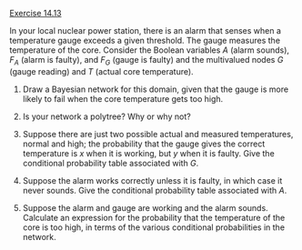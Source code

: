 [Exercise 14.13](14-13/)

In your local nuclear power station, there is an alarm that senses when
a temperature gauge exceeds a given threshold. The gauge measures the
temperature of the core. Consider the Boolean variables $A$ (alarm
sounds), $F_A$ (alarm is faulty), and $F_G$ (gauge is faulty) and the
multivalued nodes $G$ (gauge reading) and $T$ (actual core temperature).

1.  Draw a Bayesian network for this domain, given that the gauge is
    more likely to fail when the core temperature gets too high.

2.  Is your network a polytree? Why or why not?

3.  Suppose there are just two possible actual and measured
    temperatures, normal and high; the probability that the gauge gives
    the correct temperature is $x$ when it is working, but $y$ when it
    is faulty. Give the conditional probability table associated with
    $G$.

4.  Suppose the alarm works correctly unless it is faulty, in which case
    it never sounds. Give the conditional probability table associated
    with $A$.

5.  Suppose the alarm and gauge are working and the alarm sounds.
    Calculate an expression for the probability that the temperature of
    the core is too high, in terms of the various conditional
    probabilities in the network.
